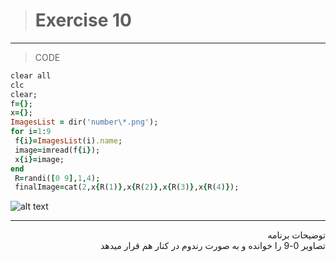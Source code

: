 > # Exercise 10

***
>CODE

```ruby
clear all
clc
clear;
f={};
x={};
ImagesList = dir('number\*.png');
for i=1:9
 f{i}=ImagesList(i).name;
 image=imread(f{i});
 x{i}=image;
end
 R=randi([0 9],1,4);
 finalImage=cat(2,x{R(1)},x{R(2)},x{R(3)},x{R(4)});
```
![alt text]()
***
<div dir="rtl">
توضیحات برنامه <br />
تصاویر 0-9  را خوانده و به صورت رندوم در کنار هم قرار میدهد
</div>
